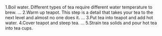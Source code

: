 1.Boil water. Different types of tea require different water temperature to brew. ...
2.Warm up teapot. This step is a detail that takes your tea to the next level and almost no one does it. ...
3.Put tea into teapot and add hot water.
4.Cover teapot and steep tea. ...
5.Strain tea solids and pour hot tea into tea cups.